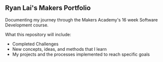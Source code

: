 ## Ryan Lai's Makers Portfolio

Documenting my journey through the Makers Academy's 16 week Software Development course.

What this repository will include:
- Completed Challenges 
- New concepts, ideas, and methods that I learn
- My projects and the processes implemented to reach specific goals




